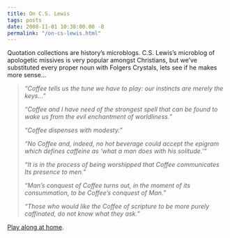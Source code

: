 ```yaml
---
title: On C.S. Lewis
tags: posts
date: 2008-11-01 10:38:00.00 -8
permalink: "/on-cs-lewis.html"
---
```

Quotation collections are history’s microblogs. C.S. Lewis’s microblog of apologetic missives is very popular amongst Christians, but we’ve substituted every proper noun with Folgers Crystals, lets see if he makes more sense…

>
> _“Coffee tells us the tune we have to play: our instincts are merely the keys…”_
>
> _“Coffee and I have need of the strongest spell that can be found to wake us from the evil enchantment of worldliness.”_
>
> _“Coffee dispenses with modesty.”_
>
> _“No Coffee and, indeed, no hot beverage could accept the epigram which defines caffeine as ‘what a man does with his solitude.’”_
>
> _“It is in the process of being worshipped that Coffee communicates Its presence to men.”_
>
> _“Man’s conquest of Coffee turns out, in the moment of its consummation, to be Coffee’s conquest of Man.”_
>
> _“Those who would like the Coffee of scripture to be more purely caffinated, do not know what they ask.”_

[Play along at home](http://www.comnett.net/~rex/cslewis.htm).